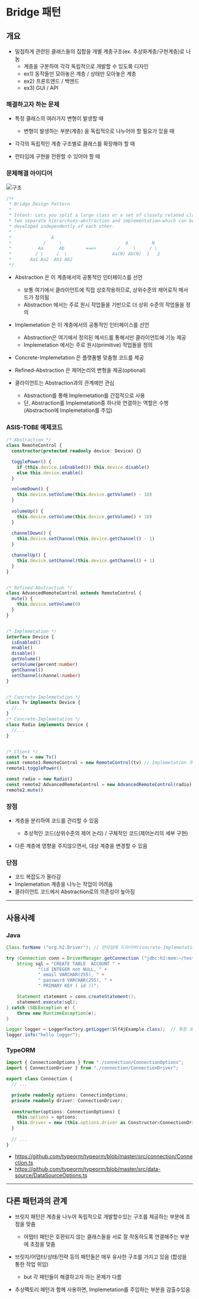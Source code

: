 # Bridge 패턴

## 개요

- 밀접하게 관련된 클래스들의 집합을 개별 계층구조(ex. 추상화계층/구현계층)로 나눔
  - 계층을 구분하여 각각 독립적으로 개발할 수 있도록 디자인
  - ex1) 동작들만 모아놓은 계층 / 상태만 모아놓은 계층
  - ex2) 프론트엔드 / 백엔드
  - ex3) GUI / API


### 해결하고자 하는 문제

- 특정 클래스의 여러가지 변형이 발생할 때
  - 변형이 발생하는 부분(계층) 을 독립적으로 나누어야 할 필요가 있을 때

- 각각의 독립적인 계층 구조별로 클래스를 확장해야 할 때

- 런타임에 구현을 전환할 수 있어야 할 때



### 문제해결 아이디어

![구조](./bridge3.png)

  ```typescript
  /**
   * Bridge Design Pattern
   *
   * Intent: Lets you split a large class or a set of closely related classes into
   * two separate hierarchies—abstraction and implementation—which can be
   * developed independently of each other.
   *
   *               A
   *            /     \                        A         N
   *          Aa      Ab        ===>        /     \     / \
   *         / \     /  \                 Aa(N) Ab(N)  1   2
   *       Aa1 Aa2  Ab1 Ab2
   */
  ```

- Abstraction 은 이 계층에서의 공통적인 인터페이스를 선언
  - 보통 여기에서 클라이언트에 직접 상호작용하므로, 상위수준의 제어로직 메서드가 정의됨
  - Abstraction 에서는 주로 원시 작업들을 기반으로 더 상위 수준의 작업들을 정의

- Implemetation 은 이 계층에서의 공통적인 인터페이스를 선언
  - Abstraction은 여기에서 정의된 메서드를 통해서만 클라이언트에 기능 제공
  - Implemetation 에서는 주로 원시(primitive) 작업들을 정의

- Concrete-Implemetation 은 플랫폼별 맞춤형 코드를 제공

- Refined-Abstraction 은 제어논리의 변형을 제공(optional)

- 클라이언트는 Abstraction과의 관계에만 관심
  - Abstraction를 통해 Implemetation를 간접적으로 사용
  - 단, Abstraction를 Implemetation중 하나와 연결하는 역할은 수행 (Abstraction에 Implemetation를 주입)



### ASIS-TOBE 예제코드
```typescript
/* Abstraction */
class RemoteControl {
  constructor(protected readonly device: Device) {}

  togglePower() {
    if (this.device.isEnabled()) this.device.disable()
    else this.device.enable()
  }

  volumeDown() {
    this.device.setVolume(this.device.getVolume() - 10)
  }
  
  volumeUp() {
    this.device.setVolume(this.device.getVolume() + 10)
  }
  
  channelDown() {
    this.device.setChannel(this.device.getChannel() - 1)
  }

  channelUp() {
    this.device.setChannel(this.device.getChannel() + 1)
  }
}


/* Refined-Abstraction */
class AdvancedRemoteControl extends RemoteControl {
  mute() {
    this.device.setVolume(0)
  }
}


/* Implemetation */
interface Device {
  isEnabled()
  enable()
  disable()
  getVolume()
  setVolume(percent:number)
  getChannel()
  setChannel(channel:number)
}


/* Concrete-Implemetation */
class Tv implements Device {
  //...
}
/* Concrete-Implemetation */
class Radio implements Device {
  //...
}


/* Client */
const tv = new Tv()
const remote1:RemoteControl = new RemoteControl(tv) // Implemetation 주입
remote1.togglePower()

const radio = new Radio()
const remote2:AdvancedRemoteControl = new AdvancedRemoteControl(radio) // Implemetation 주입
remote2.mute()
```


### 장점
- 계층을 분리하여 코드를 관리할 수 있음
  - 추상적인 코드(상위수준의 제어 논리) / 구체적인 코드(제어논리의 세부 구현)

- 다른 계층에 영향을 주지않으면서, 대상 계층을 변경할 수 있음


### 단점
- 코드 복잡도가 올라감
- Implemetation 계층을 나누는 작업이 어려움
- 클라이언트 코드에서 Abstraction로의 의존성이 높아짐


---
## 사용사례

### Java

```java
Class.forName ("org.h2.Driver"); // 런타임에 드라이버(Concrete-Implemetation)를 선택함

try (Connection conn = DriverManager.getConnection ("jdbc:h2:mem:~/test", "sa","")) {
    String sql = "CREATE TABLE  ACCOUNT " +
            "(id INTEGER not NULL, " +
            " email VARCHAR(255), " +
            " password VARCHAR(255), " +
            " PRIMARY KEY ( id ))";

    Statement statement = conn.createStatement();
    statement.execute(sql);
} catch (SQLException e) {
    throw new RuntimeException(e);
}
```

```java
Logger logger = LoggerFactory.getLogger(Slf4jExample.class);  // 특정 로거 구현체(Concrete-Implemetation)를 지정하여 Logger로 가져옴 (cf. Facade)
logger.info("hello logger");
```


### TypeORM

```typescript
import { ConnectionOptions } from "./connection/ConnectionOptions";
import { ConnectionDriver } from "./connection/ConnectionDriver";

export class Connection {
  // ...

  private readonly options: ConnectionOptions;
  private readonly driver: ConnectionDriver;
  
  constructor(options: ConnectionOptions) {
    this.options = options;
    this.driver = new (this.options.driver as Constructor<ConnectionDriver>)(this.options);
  }
  
  // ...
}
```
- https://github.com/typeorm/typeorm/blob/master/src/connection/Connection.ts
- https://github.com/typeorm/typeorm/blob/master/src/data-source/DataSourceOptions.ts



---
## 다른 패턴과의 관계
- 브릿지 패턴은 계층을 나누어 독립적으로 개발할수있는 구조를 제공하는 부분에 초점을 맞춤
  - 어탭터 패턴은 호환되지 않는 클래스들을 서로 잘 작동하도록 연결해주는 부분에 초점을 맞춤

- 브릿지/어댑터/상태/전략 등의 패턴들은 매우 유사한 구조를 가지고 있음 (합성을 통한 작업 위임)
  - but 각 패턴들이 해결하고자 하는 문제가 다름

- 추상팩토리 패턴과 함께 사용하면, Implemetation를 주입하는 부분을 감출수있음


